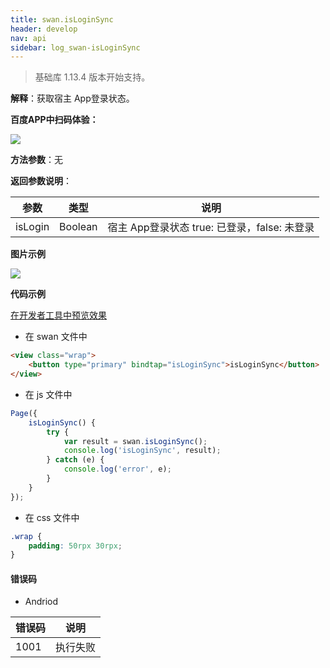 ```yaml
---
title: swan.isLoginSync
header: develop
nav: api
sidebar: log_swan-isLoginSync
---
```


 

> 基础库 1.13.4 版本开始支持。

**解释**：获取宿主 App登录状态。

**百度APP中扫码体验：**

<img src="https://b.bdstatic.com/miniapp/assets/images/doc_demo/fragment_isLoginSync.png"  class="demo-qrcode-image" />

**方法参数**：无

**返回参数说明**：

|参数 | 类型 | 说明|
|---- | ---- | ---- |
|isLogin  |  Boolean | 宿主 App登录状态 true: 已登录，false: 未登录  |

**图片示例**

<div class="m-doc-custom-examples">
    <div class="m-doc-custom-examples-correct">
        <img src="https://b.bdstatic.com/miniapp/images/isLoginSync.gif">
    </div>
    <div class="m-doc-custom-examples-correct">
        <img src=" ">
    </div>
    <div class="m-doc-custom-examples-correct">
        <img src=" ">
    </div>     
</div>


**代码示例**

<a href="swanide://fragment/f036e8e9edbe82f352f824c83e6b81911558336338111" title="在开发者工具中预览效果" target="_self">在开发者工具中预览效果</a>

* 在 swan 文件中

```html
<view class="wrap">
    <button type="primary" bindtap="isLoginSync">isLoginSync</button>
</view>
```

* 在 js 文件中

```js
Page({
    isLoginSync() {
        try {
            var result = swan.isLoginSync();
            console.log('isLoginSync', result);
        } catch (e) {
            console.log('error', e);
        }
    }
});
```
* 在 css 文件中

```css
.wrap {
    padding: 50rpx 30rpx;
}
```
#### 错误码

* Andriod 

|错误码|说明|
|--|--|
|1001|执行失败|

